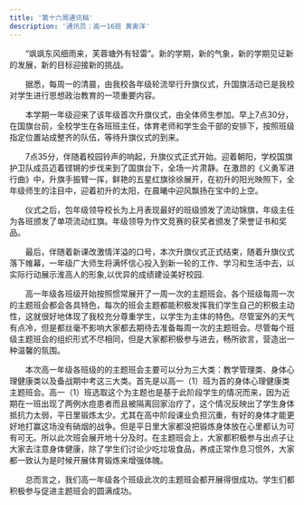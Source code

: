 ```yaml
---
title: '第十六周通讯稿'
description: '通讯员：高一16班 黄奥洋'
---
```


　　“飒飒东风细雨来，芙蓉塘外有轻雷”。新的学期，新的气象，新的学期见证新的发展，新的目标迎接新的挑战。

　　据悉，每周一的清晨，由我校各年级轮流举行升旗仪式，升国旗活动已是我校对学生进行思想政治教育的一项重要内容。

　　本学期一年级迎来了该年级首次升旗仪式，由全体师生参加。早上7点30分，在国旗台前，全校学生在各班班主任，体育老师和学生会干部的安排下，按照班级指定位置站成整齐的队伍，等待升旗仪式的到来。

　　7点35分，伴随着校园铃声的响起，升旗仪式正式开始。迎着朝阳，学校国旗护卫队成员迈着铿锵的步伐来到了国旗台下，全场一片肃静。在激昂的《义勇军进行曲》中，升旗手振臂一挥，鲜艳的五星红旗徐徐展开，在初升的阳光映照下，全年级师生的注目中，迎着初升的太阳，在晨曦中迎风飘扬在宝中的上空。

　　仪式之后，包年级领导校长为上月表现最好的班级颁发了流动锦旗，年级主任为各班颁发了单项流动红旗。年级领导为作文竞赛的获奖者颁发了荣誉证书和奖品。

　　最后，伴随着新课改激情洋溢的口号，本次升旗仪式正式结束，随着升旗仪式落下帷幕，一年级广大师生将满怀信心投入到新一轮的工作、学习和生活中去，以实际行动展示淮高人的形象,以优异的成绩建设美好校园.

　　高一年级各班级开始按照惯常展开了一周一次的主题班会。各个班级每周一次的主题班会都会各具特色，每次的班会主题都能积极发挥我们学生自己的积极主动性，这就很好地体现了我校充分尊重学生，以学生为主体的特色。尽管室外的天气有点冷，但是都丝毫不影响大家都去期待去准备每周一次的主题班会。尽管每个班级主题班会的组织形式不尽相同，但是大家都积极参与进去，畅所欲言，营造出一种温馨的氛围。

　　本次高一年级各班级的的主题班会主要可以分为三大类：教学管理类、身体心理健康类以及备战期中考这三大类。首先是以高一（1）班为首的身体心理健康类主题班会。高一（1）班选取这个为主题也是基于此阶段学生的情况而来，因为近期在一班出现了两例水痘患者而且被隔离回家治疗了，这个情况反映出了学生身体抵抗力太弱，平日里锻炼太少。尤其在高中阶段课业负担沉重，有好的身体才能更好地打赢这场没有硝烟的战争。但是平日里大家都没把锻炼身体放在心里都认为可有可无。所以此次班会展开地十分及时。在主题班会上，大家都积极参与出点子让大家去注意身体健康，除了学生们讨论少吃垃圾食品，养成正常作息习惯外，大家都一致认为是时候开展体育锻炼来增强体魄。

　　总而言之，我们高一年级各个班级此次的主题班会都开展得很成功。学生们都积极参与促进主题班会的圆满成功。

